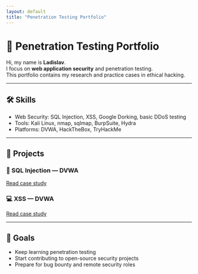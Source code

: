 ```yaml
---
layout: default
title: "Penetration Testing Portfolio"
---
```


# 🔐 Penetration Testing Portfolio

Hi, my name is **Ladislav**.  
I focus on **web application security** and penetration testing.  
This portfolio contains my research and practice cases in ethical hacking.  

---

## 🛠 Skills
- Web Security: SQL Injection, XSS, Google Dorking, basic DDoS testing  
- Tools: Kali Linux, nmap, sqlmap, BurpSuite, Hydra  
- Platforms: DVWA, HackTheBox, TryHackMe  

---

## 📂 Projects
### 🔎 SQL Injection — DVWA
[Read case study](./sql-injection-dvwa/report.md)

### 💻 XSS — DVWA
[Read case study](./xss-dvwa/report.md)

---

## 🎯 Goals
- Keep learning penetration testing  
- Start contributing to open-source security projects  
- Prepare for bug bounty and remote security roles
